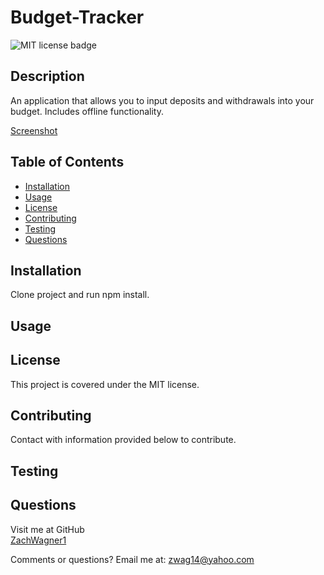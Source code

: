 # Budget-Tracker
  ![MIT license badge](https://img.shields.io/badge/license-MIT-green)

## Description

An application that allows you to input deposits and withdrawals into your budget. Includes offline functionality.

[Screenshot](./public/images/screenshot.png)

## Table of Contents
  * [Installation](#installation)
  * [Usage](#usage)
  * [License](#license)
  * [Contributing](#contributing)
  * [Testing](#testing)
  * [Questions](#questions)

## Installation
  Clone project and run npm install.

  ## Usage
  

  ## License 
  This project is covered under the MIT license.

  ## Contributing
  Contact with information provided below to contribute.

  ## Testing
  

  ## Questions
  Visit me at GitHub  
  [ZachWagner1](https://github.com/ZachWagner1)

  Comments or questions? Email me at:
  [zwag14@yahoo.com](mailto:zwag14@yahoo.com)